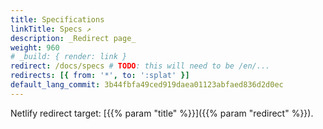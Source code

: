 ```yaml
---
title: Specifications
linkTitle: Specs ↗
description: _Redirect page_
weight: 960
# _build: { render: link }
redirect: /docs/specs # TODO: this will need to be /en/...
redirects: [{ from: '*', to: ':splat' }]
default_lang_commit: 3b44fbfa49ced919daea01123abfaed836d2d0ec
---
```


Netlify redirect target: [{{% param "title" %}}]({{% param "redirect" %}}).
